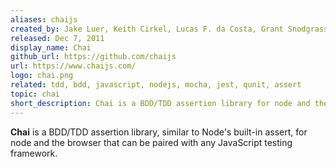 ```yaml
---
aliases: chaijs
created_by: Jake Luer, Keith Cirkel, Lucas F. da Costa, Grant Snodgrass, vesln
released: Dec 7, 2011
display_name: Chai
github_url: https://github.com/chaijs
url: https://www.chaijs.com/
logo: chai.png
related: tdd, bdd, javascript, nodejs, mocha, jest, qunit, assert
topic: chai
short_description: Chai is a BDD/TDD assertion library for node and the browser.
---
```

**Chai** is a BDD/TDD assertion library, similar to Node's built-in assert, for node and the browser that can be paired with any JavaScript testing framework.
